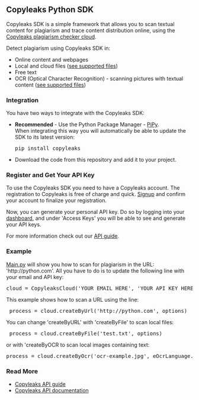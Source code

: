 <h2>Copyleaks Python SDK</h2>
<p>
Copyleaks SDK is a simple framework that allows you to scan textual content for plagiarism and trace content distribution online, using the <a href="https://copyleaks.com">Copyleaks plagiarism checker cloud</a>.
</p>
<p>
Detect plagiarism using Copyleaks SDK in:  
<ul>
<li>Online content and webpages</li>
<li>Local and cloud files (<a href=https://api.copyleaks.com/Documentation/TechnicalSpecifications/#non-textual-formats">see supported files</a>)</li>
<li>Free text</li>
<li>OCR (Optical Character Recognition) - scanning pictures with textual content (<a href="https://api.copyleaks.com/Documentation/TechnicalSpecifications/#ocr-formats">see supported files</a>)</li>
</ul>
</p>
<h3>Integration</h3>
<p>You have two ways to integrate with the Copyleaks SDK:</p>
<ul>
<li><b>Recommended</b> - Use the Python Package Manager - <a href="https://pypi.python.org/pypi/copyleaks">PiPy</a>.
  <br>
  When integrating this way you will automatically be able to update the SDK to its latest version:
<pre>
pip install copyleaks
</pre>
</li>
<li>Download the code from this repository and add it to your project.
</ul>
<h3>Register and Get Your API Key</h3>
 <p>To use the Copyleaks SDK you need to have a Copyleaks account. The registration to Copyleaks is free of charge and quick. <a href="https://copyleaks.com/Account/Register">Signup</a> and confirm your account to finalize your registration.</p>
 <p>Now, you can generate your personal API key. Do so by logging into your <a href="https://api.copyleaks.com/Home/Dashboard">dashboard</a>, and under 'Access Keys' you will be able to see and generate your API keys.</p>
 <p>For more information check out our <a href="https://api.copyleaks.com/Guides/HowToUse">API guide</a>.</p>
<h3>Example</h3>
<p><a href="https://github.com/Copyleaks/Python-Plagiarism-Checker/blob/master/copyleaks/main.py">Main.py</a> will show you how to scan for plagiarism in the URL: 'http://python.com'. All you have to do is to update the following line with your email and API key:
</p>
<pre>
cloud = CopyleaksCloud('YOUR_EMAIL_HERE', 'YOUR_API_KEY_HERE')
</pre>

<p>This example shows how to scan a URL using the line:</p>
<pre> process = cloud.createByUrl('http://python.com', options)</pre>
<p>You can change 'createByURL' with 'createByFile' to scan local files:</p>
<pre> process = cloud.createByFile('test.txt', options) </pre>
<p>or with 'createByOCR to scan local images containing text:</p>
<pre>process = cloud.createByOcr('ocr-example.jpg', eOcrLanguage.English, options)</pre>
<h3>Read More</h3>
<ul>
<li><a href="https://api.copyleaks.com/Guides/HowToUse">Copyleaks API guide</a></li>
<li><a href="https://api.copyleaks.com/Documentation">Copyleaks API documentation</a></li>
</ul>

